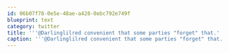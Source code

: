 ```yaml
---
id: 06b07f78-0e5e-48ae-a428-0ebc792e749f
blueprint: text
category: twitter
title: '''@Darlinglilred convenient that some parties "forget" that.'
caption: '''@Darlinglilred convenient that some parties "forget" that.'
---
```

